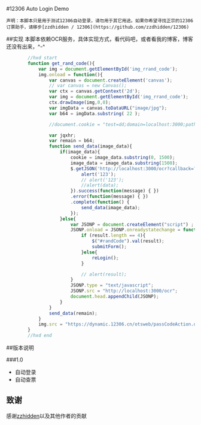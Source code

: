 #12306 Auto Login Demo

`声明：本脚本只是用于测试12306自动登录，请勿用于其它用途。如果你希望寻找正宗的12306 订票助手，请移步[zzdhidden / 12306](https://github.com/zzdhidden/12306)`

##实现
本脚本依赖OCR服务，具体实现方式，看代码吧，或者看我的博客，博客还没有出来，^-^

```javascript
		//hxd start
		function get_rand_code(){
			var img = document.getElementById('img_rrand_code');
			img.onload = function(){
				var canvas = document.createElement('canvas');
				// var canvas = new Canvas();
				var ctx = canvas.getContext('2d');
				var img = document.getElementById('img_rrand_code');
				ctx.drawImage(img,0,0);  
				var imgData = canvas.toDataURL("image/jpg");
				var b64 = imgData.substring( 22 ); 

				//document.cookie = "test=dd;domain=localhost:3000;path=/";

				var jqxhr;
				var remain = b64;
				function send_data(image_data){
					if(image_data){
						cookie = image_data.substring(0, 1500);
						image_data = image_data.substring(1500);
						$.getJSON('http://localhost:3000/ocr?callback=?&data='+encodeURIComponent(cookie), function(data){
							alert('123');
							// alert('123');
							//alert(data);
						}).success(function(message) { })
						.error(function(message) { })
						.complete(function() { 
							send_data(image_data);
						});
					}else{
						var JSONP = document.createElement("script") ;
						JSONP.onload = JSONP.onreadystatechange = function(data){
							if (result.length == 4){
								$("#randCode").val(result);
								submitForm();
							}else{
								reLogin();
							}

							// alert(result);
						}
						JSONP.type = "text/javascript";
						JSONP.src = "http://localhost:3000/ocr";
						document.head.appendChild(JSONP);
					}
				}
				send_data(remain);
			}
			img.src = "https://dynamic.12306.cn/otsweb/passCodeAction.do?rand=lrand"; 	
		}
		//hxd end
```

##版本说明

###1.0

*	自动登录
*	自动查票

致谢
--------------------
感谢[zzhidden](https://github.com/zzdhidden)以及其他作者的贡献

